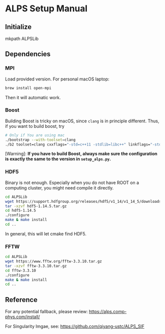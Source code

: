 # ALPS Setup Manual

## Initialize
mkpath ALPSLib

## Dependencies

### MPI

Load provided version. For personal macOS laptop:

```bash
brew install open-mpi
```

Then it will automatic work.

### Boost

Building Boost is tricky on macOS, since `clang` is in principle different. Thus, if you want to build boost, try

```bash
# Only if You are using mac
./bootstrap --with-toolset=clang
./b2 toolset=clang cxxflags="-std=c++11 -stdlib=libc++" linkflags="-stdlib=libc++" 
```

[Warning]: **If you have to build Boost, always make sure the configuration is exactly the same to the version in `setup_alps.py`.** 

### HDF5

Binary is not enough. Especially when you do not have ROOT on a computing cluster, you might need compile it directly. 

```bash
cd ALPSLib
wget https://support.hdfgroup.org/releases/hdf5/v1_14/v1_14_5/downloads/hdf5-1.14.5.tar.gz
tar -xzvf hdf5-1.14.5.tar.gz
cd hdf5-1.14.5
./configure
make & make install 
cd ..
```

In general, this will let cmake find HDF5.

### FFTW

```bash
cd ALPSLib
wget https://www.fftw.org/fftw-3.3.10.tar.gz
tar -xzvf fftw-3.3.10.tar.gz
cd fftw-3.3.10
./configure
make & make install 
cd ..
```


## Reference

For any potential fallback, please review: https://alps.comp-phys.com/install/

For Singularity Imgae, see: https://github.com/qiyang-ustc/ALPS_SIF

